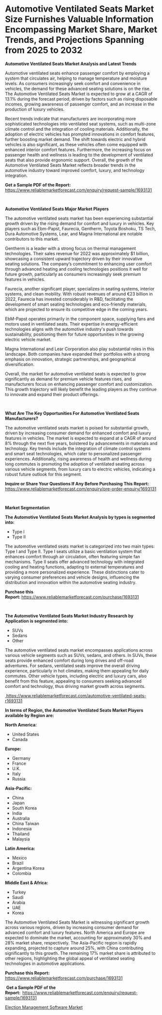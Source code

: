 <p><h1>Automotive Ventilated Seats Market Size Furnishes Valuable Information Encompassing Market Share, Market Trends, and Projections Spanning from 2025 to 2032</h1></p><p><strong>Automotive Ventilated Seats Market Analysis and Latest Trends</strong></p>
<p><p>Automotive ventilated seats enhance passenger comfort by employing a system that circulates air, helping to manage temperature and moisture levels. As consumers increasingly seek comfort and convenience in vehicles, the demand for these advanced seating solutions is on the rise. The Automotive Ventilated Seats Market is expected to grow at a CAGR of 13.1% during the forecast period, driven by factors such as rising disposable incomes, growing awareness of passenger comfort, and an increase in the production of luxury vehicles.</p><p>Recent trends indicate that manufacturers are incorporating more sophisticated technologies into ventilated seat systems, such as multi-zone climate control and the integration of cooling materials. Additionally, the adoption of electric vehicles has prompted innovations in comfort features, further boosting market demand. The shift towards electric and hybrid vehicles is also significant, as these vehicles often come equipped with enhanced interior comfort features. Furthermore, the increasing focus on passenger health and wellness is leading to the development of ventilated seats that also provide ergonomic support. Overall, the growth of the Automotive Ventilated Seats Market reflects broader trends in the automotive industry toward improved comfort, luxury, and technology integration.</p></p>
<p><strong>Get a Sample PDF of the Report:&nbsp;</strong> <a href="https://www.reliablemarketforecast.com/enquiry/request-sample/1693131?utm_campaign=2925&utm_medium=2&utm_source=Github&utm_content=ia&utm_term=27032025&utm_id=automotive-ventilated-seats">https://www.reliablemarketforecast.com/enquiry/request-sample/1693131</a></p>
<p>&nbsp;</p>
<p><strong>Automotive Ventilated Seats Major Market Players</strong></p>
<p><p>The automotive ventilated seats market has been experiencing substantial growth driven by the rising demand for comfort and luxury in vehicles. Key players such as Ebm-Papst, Faurecia, Gentherm, Toyota Boshoku, TS Tech, Dura Automotive Systems, Lear, and Magna International are notable contributors to this market. </p><p>Gentherm is a leader with a strong focus on thermal management technologies. Their sales revenue for 2022 was approximately $1 billion, showcasing a consistent upward trajectory driven by their innovative seating solutions. The company’s commitment to enhancing user comfort through advanced heating and cooling technologies positions it well for future growth, particularly as consumers increasingly seek premium features in vehicles.</p><p>Faurecia, another significant player, specializes in seating systems, interior systems, and clean mobility. With robust revenues of around €23 billion in 2022, Faurecia has invested considerably in R&D, facilitating the development of smart seating technologies and eco-friendly materials, which are projected to ensure its competitive edge in the coming years.</p><p>EbM-Papst operates primarily in the component space, supplying fans and motors used in ventilated seats. Their expertise in energy-efficient technologies aligns with the automotive industry's push towards sustainability, positioning them for future opportunities in the growing electric vehicle market.</p><p>Magna International and Lear Corporation also play substantial roles in this landscape. Both companies have expanded their portfolios with a strong emphasis on innovation, strategic partnerships, and geographical diversification.</p><p>Overall, the market for automotive ventilated seats is expected to grow significantly as demand for premium vehicle features rises, and manufacturers focus on enhancing passenger comfort and customization. This growth trajectory will likely benefit the leading players as they continue to innovate and expand their product offerings.</p></p>
<p>&nbsp;</p>
<p><strong>What Are The Key Opportunities For Automotive Ventilated Seats Manufacturers?</strong></p>
<p><p>The automotive ventilated seats market is poised for substantial growth, driven by increasing consumer demand for enhanced comfort and luxury features in vehicles. The market is expected to expand at a CAGR of around 8% through the next five years, bolstered by advancements in materials and technology. Key trends include the integration of climate control systems and smart seat technologies, which cater to personalized passenger experiences. Additionally, rising awareness of health and wellness during long commutes is promoting the adoption of ventilated seating across various vehicle segments, from luxury cars to electric vehicles, indicating a robust future outlook for this segment.</p></p>
<p><strong>Inquire or Share Your Questions If Any Before Purchasing This Report:</strong> <a href="https://www.reliablemarketforecast.com/enquiry/pre-order-enquiry/1693131?utm_campaign=2925&utm_medium=2&utm_source=Github&utm_content=ia&utm_term=27032025&utm_id=automotive-ventilated-seats">https://www.reliablemarketforecast.com/enquiry/pre-order-enquiry/1693131</a></p>
<p>&nbsp;</p>
<p><strong>Market Segmentation</strong></p>
<p><strong>The Automotive Ventilated Seats Market Analysis by types is segmented into:</strong></p>
<p><ul><li>Type I</li><li>Type II</li></ul></p>
<p><p>The automotive ventilated seats market is categorized into two main types: Type I and Type II. Type I seats utilize a basic ventilation system that enhances comfort through air circulation, often featuring simple fan mechanisms. Type II seats offer advanced technology with integrated cooling and heating functions, adapting to external temperatures and providing a more personalized experience. These distinctions cater to varying consumer preferences and vehicle designs, influencing the distribution and innovation within the automotive seating industry.</p></p>
<p><strong>Purchase this Report:&nbsp;</strong><a href="https://www.reliablemarketforecast.com/purchase/1693131?utm_campaign=2925&utm_medium=2&utm_source=Github&utm_content=ia&utm_term=27032025&utm_id=automotive-ventilated-seats">https://www.reliablemarketforecast.com/purchase/1693131</a></p>
<p>&nbsp;</p>
<p><strong>The Automotive Ventilated Seats Market Industry Research by Application is segmented into:</strong></p>
<p><ul><li>SUVs</li><li>Sedans</li><li>Other</li></ul></p>
<p><p>The automotive ventilated seats market encompasses applications across various vehicle segments such as SUVs, sedans, and others. In SUVs, these seats provide enhanced comfort during long drives and off-road adventures. For sedans, ventilated seats improve the overall driving experience, particularly in hot climates, making them appealing for daily commutes. Other vehicle types, including electric and luxury cars, also benefit from this feature, appealing to consumers seeking advanced comfort and technology, thus driving market growth across segments.</p></p>
<p><a href="https://www.reliablemarketforecast.com/automotive-ventilated-seats-r1693131?utm_campaign=2925&utm_medium=2&utm_source=Github&utm_content=ia&utm_term=27032025&utm_id=automotive-ventilated-seats">&nbsp;https://www.reliablemarketforecast.com/automotive-ventilated-seats-r1693131</a></p>
<p><strong>In terms of Region, the Automotive Ventilated Seats Market Players available by Region are:</strong></p>
<p>
    <p> <strong> North America: </strong>
        <ul>
            <li>United States</li>
            <li>Canada</li>
        </ul>
        </p> 
    <p> <strong> Europe: </strong>
        <ul>
            <li>Germany</li>
            <li>France</li>
            <li>U.K.</li>
            <li>Italy</li>
            <li>Russia</li>
        </ul>
        </p> 
    <p> <strong> Asia-Pacific: </strong>
        <ul>
            <li>China</li>
            <li>Japan</li>
            <li>South Korea</li>
            <li>India</li>
            <li>Australia</li>
            <li>China Taiwan</li>
            <li>Indonesia</li>
            <li>Thailand</li>
            <li>Malaysia</li>
        </ul>
        </p> 
    <p> <strong> Latin America: </strong>
        <ul>
            <li>Mexico</li>
            <li>Brazil</li>
            <li>Argentina Korea</li>
            <li>Colombia</li>
        </ul>
        </p> 
    <p> <strong> Middle East & Africa: </strong>
        <ul>
            <li>Turkey</li>
            <li>Saudi</li>
            <li>Arabia</li>
            <li>UAE</li>
            <li>Korea</li>
        </ul>
    </p>
    </p>
<p><p>The Automotive Ventilated Seats Market is witnessing significant growth across various regions, driven by increasing consumer demand for advanced comfort and luxury features. North America and Europe are expected to dominate the market, accounting for approximately 30% and 28% market share, respectively. The Asia-Pacific region is rapidly expanding, projected to capture around 25%, with China contributing significantly to this growth. The remaining 17% market share is attributed to other regions, highlighting the global appeal of ventilated seating technologies in automotive applications.</p></p>
<p><strong>Purchase this Report: </strong><a href="https://www.reliablemarketforecast.com/purchase/1693131?utm_campaign=2925&utm_medium=2&utm_source=Github&utm_content=ia&utm_term=27032025&utm_id=automotive-ventilated-seats">https://www.reliablemarketforecast.com/purchase/1693131</a></p>
<p>&nbsp;<strong>Get a Sample PDF of the Report:&nbsp;&nbsp;</strong><a href="https://www.reliablemarketforecast.com/enquiry/request-sample/1693131?utm_campaign=2925&utm_medium=2&utm_source=Github&utm_content=ia&utm_term=27032025&utm_id=automotive-ventilated-seats">https://www.reliablemarketforecast.com/enquiry/request-sample/1693131</a></p>
<p><strong></strong></p>
<p><p><a href="https://github.com/boysabotzoc/Market-Research-Report-List-1/blob/main/election-management-software-market.md?utm_campaign=2925&utm_medium=2&utm_source=Github&utm_content=ia&utm_term=27032025&utm_id=automotive-ventilated-seats">Election Management Software Market</a></p></p>